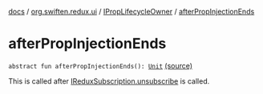 [docs](../../index.md) / [org.swiften.redux.ui](../index.md) / [IPropLifecycleOwner](index.md) / [afterPropInjectionEnds](./after-prop-injection-ends.md)

# afterPropInjectionEnds

`abstract fun afterPropInjectionEnds(): `[`Unit`](https://kotlinlang.org/api/latest/jvm/stdlib/kotlin/-unit/index.html) [(source)](https://github.com/protoman92/KotlinRedux/tree/master/common/common-ui/src/main/kotlin/org/swiften/redux/ui/Injector.kt#L30)

This is called after [IReduxSubscription.unsubscribe](../../org.swiften.redux.core/-i-redux-subscription/unsubscribe.md) is called.

